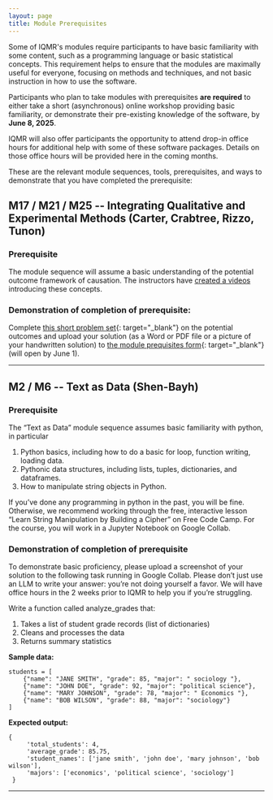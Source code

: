 ```yaml
---
layout: page
title: Module Prerequisites
---
```


Some of IQMR's modules require participants to have basic familiarity with some content, such as a programming language or basic statistical concepts. This requirement helps to ensure that the modules are maximally useful for everyone, focusing on methods and techniques, and not basic instruction in how to use the software.

Participants who plan to take modules with prerequisites **are required** to either take a short (asynchronous) online workshop providing basic familiarity, or demonstrate their pre-existing knowledge of the software, by **June 8, 2025**.

IQMR will also offer participants the opportunity to attend drop-in office hours for additional help with some of these software packages. Details on those office hours will be provided here in the coming months.

These are the relevant module sequences, tools, prerequisites, and ways to demonstrate that you have completed the prerequisite:

## M17 / M21 / M25 -- Integrating Qualitative and Experimental Methods (Carter, Crabtree, Rizzo, Tunon)

### Prerequisite 
The module sequence will assume a basic understanding of the potential outcome framework of causation. The instructors have <a href="https://www.dropbox.com/scl/fi/tpjar9wmndvasxynrttkc/potential_outcomes.mp4?rlkey=lzbfjcborlvb4b0bjnaa4ol2m&dl=0" target="_blank">created a videos</a> introducing these concepts.

### Demonstration of completion of prerequisite: 
Complete [this short problem set](/assets/documents/potential_outcomes_pset.pdf){: target="_blank"} on the potential outcomes and upload your solution (as a Word or PDF file or a picture of your handwritten solution) to [the module prequisites form](https://syracuseuniversity.qualtrics.com/jfe/form/SV_0MJlWiOmAowyjpY){: target="_blank"} (will open by June 1).

---- 

## M2 / M6 -- Text as Data (Shen-Bayh)

### Prerequisite 
    
The “Text as Data” module sequence assumes basic familiarity with python, in particular
1.	Python basics, including how to do a basic for loop, function writing, loading data.
2.	Pythonic data structures, including lists, tuples, dictionaries, and dataframes.
3.	How to manipulate string objects in Python.

If you’ve done any programming in python in the past, you will be fine. Otherwise, we recommend working through the free, interactive lesson  “Learn String Manipulation by Building a Cipher” on Free Code Camp. For the course, you will work in a Jupyter Notebook on Google Collab. 


### Demonstration of completion of prerequisite
To demonstrate basic proficiency, please upload a screenshot of your solution to the following task running in Google Collab. Please don’t just use an LLM to write your answer: you’re not doing yourself a favor. We will have office hours in the 2 weeks prior to IQMR to help you if you’re struggling.


Write a function called analyze_grades that:
1. Takes a list of student grade records (list of dictionaries)
2. Cleans and processes the data
3. Returns summary statistics
    
**Sample data:**

    students = [
        {"name": "JANE SMITH", "grade": 85, "major": " sociology "},
        {"name": "JOHN DOE", "grade": 92, "major": "political science"},
        {"name": "MARY JOHNSON", "grade": 78, "major": " Economics "},
        {"name": "BOB WILSON", "grade": 88, "major": "sociology"}
    ]
    

**Expected output:**
    
    {
         'total_students': 4,
         'average_grade': 85.75,
         'student_names': ['jane smith', 'john doe', 'mary johnson', 'bob wilson'],
         'majors': ['economics', 'political science', 'sociology']
     }
    

----


